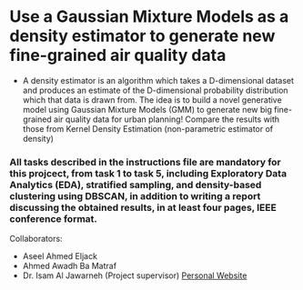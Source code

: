 # Use a Gaussian Mixture Models as a density estimator to generate new fine-grained air quality data

- A density estimator is an algorithm which takes a D-dimensional dataset and produces an estimate of the D-dimensional probability distribution which that data is drawn from. The idea is to build a novel generative model using Gaussian Mixture Models (GMM) to generate new big fine-grained air quality data for urban planning! Compare the results with those from Kernel Density Estimation (non-parametric estimator of density) 
### All tasks described in the instructions file are mandatory for this projcect, from task 1 to task 5, including Exploratory Data Analytics (EDA), stratified sampling, and density-based clustering using DBSCAN, in addition to writing a report discussing the obtained results, in at least four pages, IEEE conference format.
Collaborators:
- Aseel Ahmed Eljack
- Ahmed Awadh Ba Matraf
- Dr. Isam Al Jawarneh (Project supervisor)
  [Personal Website](https://isamaljawarneh.github.io/)
